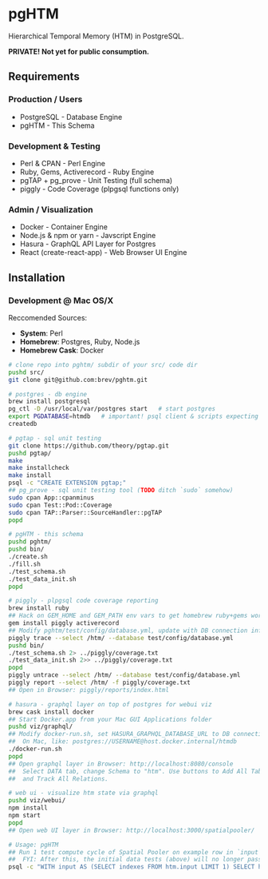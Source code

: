 # pgHTM

Hierarchical Temporal Memory (HTM) in PostgreSQL.

**PRIVATE! Not yet for public consumption.**


## Requirements

### Production / Users

* PostgreSQL - Database Engine
* pgHTM - This Schema

### Development & Testing

* Perl & CPAN - Perl Engine
* Ruby, Gems, Activerecord - Ruby Engine
* pgTAP + pg_prove - Unit Testing (full schema)
* piggly - Code Coverage (plpgsql functions only)

### Admin / Visualization

* Docker - Container Engine
* Node.js & npm or yarn - Javscript Engine
* Hasura - GraphQL API Layer for Postgres
* React (create-react-app) - Web Browser UI Engine


## Installation

### Development @ Mac OS/X

Reccomended Sources:
* **System**: Perl
* **Homebrew**: Postgres, Ruby, Node.js
* **Homebrew Cask**: Docker

```bash
# clone repo into pghtm/ subdir of your src/ code dir
pushd src/
git clone git@github.com:brev/pghtm.git

# postgres - db engine
brew install postgresql
pg_ctl -D /usr/local/var/postgres start   # start postgres
export PGDATABASE=htmdb   # important! psql client & scripts expecting this
createdb

# pgtap - sql unit testing
git clone https://github.com/theory/pgtap.git
pushd pgtap/
make
make installcheck
make install
psql -c "CREATE EXTENSION pgtap;"
## pg_prove - sql unit testing tool (TODO ditch `sudo` somehow)
sudo cpan App::cpanminus
sudo cpan Test::Pod::Coverage
sudo cpan TAP::Parser::SourceHandler::pgTAP
popd

# pgHTM - this schema
pushd pghtm/
pushd bin/
./create.sh
./fill.sh
./test_schema.sh
./test_data_init.sh
popd

# piggly - plpgsql code coverage reporting
brew install ruby
## Hack on GEM_HOME and GEM_PATH env vars to get homebrew ruby+gems working.
gem install piggly activerecord
## Modify pghtm/test/config/database.yml, update with DB connection info.
piggly trace --select /htm/ --database test/config/database.yml
pushd bin/
./test_schema.sh 2> ../piggly/coverage.txt
./test_data_init.sh 2>> ../piggly/coverage.txt
popd
piggly untrace --select /htm/ --database test/config/database.yml
piggly report --select /htm/ -f piggly/coverage.txt
## Open in Browser: piggly/reports/index.html

# hasura - graphql layer on top of postgres for webui viz
brew cask install docker
## Start Docker.app from your Mac GUI Applications folder
pushd viz/graphql/
## Modify docker-run.sh, set HASURA_GRAPHQL_DATABASE_URL to DB connection info.
##  On Mac, like: postgres://USERNAME@host.docker.internal/htmdb
./docker-run.sh
popd
## Open graphql layer in Browser: http://localhost:8080/console
##  Select DATA tab, change Schema to "htm". Use buttons to Add All Tables, 
##  and Track All Relations.

# web ui - visualize htm state via graphql
pushd viz/webui/
npm install
npm start
popd
## Open web UI layer in Browser: http://localhost:3000/spatialpooler/

# Usage: pgHTM
## Run 1 test compute cycle of Spatial Pooler on example row in `input` table.
##  FYI: After this, the initial data tests (above) will no longer pass.
psql -c "WITH input AS (SELECT indexes FROM htm.input LIMIT 1) SELECT htm.sp_compute(indexes) FROM input;"
```

